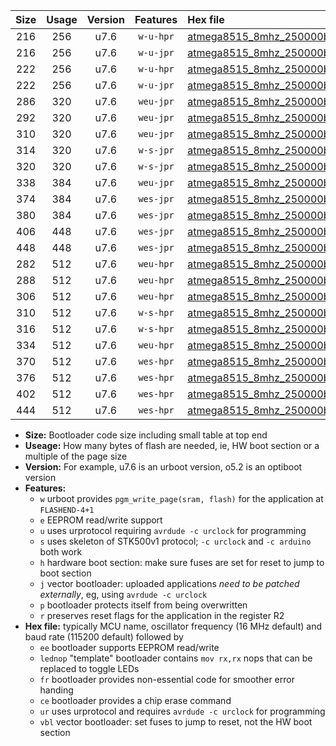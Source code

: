 |Size|Usage|Version|Features|Hex file|
|:-:|:-:|:-:|:-:|:--|
|216|256|u7.6|`w-u-hpr`|[atmega8515_8mhz_250000bps_ur.hex](https://raw.githubusercontent.com/stefanrueger/urboot/main//atmega8515_8mhz_250000bps_ur.hex)|
|216|256|u7.6|`w-u-jpr`|[atmega8515_8mhz_250000bps_ur_vbl.hex](https://raw.githubusercontent.com/stefanrueger/urboot/main//atmega8515_8mhz_250000bps_ur_vbl.hex)|
|222|256|u7.6|`w-u-hpr`|[atmega8515_8mhz_250000bps_lednop_ur.hex](https://raw.githubusercontent.com/stefanrueger/urboot/main//atmega8515_8mhz_250000bps_lednop_ur.hex)|
|222|256|u7.6|`w-u-jpr`|[atmega8515_8mhz_250000bps_lednop_ur_vbl.hex](https://raw.githubusercontent.com/stefanrueger/urboot/main//atmega8515_8mhz_250000bps_lednop_ur_vbl.hex)|
|286|320|u7.6|`weu-jpr`|[atmega8515_8mhz_250000bps_ee_ur_vbl.hex](https://raw.githubusercontent.com/stefanrueger/urboot/main//atmega8515_8mhz_250000bps_ee_ur_vbl.hex)|
|292|320|u7.6|`weu-jpr`|[atmega8515_8mhz_250000bps_ee_lednop_ur_vbl.hex](https://raw.githubusercontent.com/stefanrueger/urboot/main//atmega8515_8mhz_250000bps_ee_lednop_ur_vbl.hex)|
|310|320|u7.6|`weu-jpr`|[atmega8515_8mhz_250000bps_ee_lednop_fr_ur_vbl.hex](https://raw.githubusercontent.com/stefanrueger/urboot/main//atmega8515_8mhz_250000bps_ee_lednop_fr_ur_vbl.hex)|
|314|320|u7.6|`w-s-jpr`|[atmega8515_8mhz_250000bps_vbl.hex](https://raw.githubusercontent.com/stefanrueger/urboot/main//atmega8515_8mhz_250000bps_vbl.hex)|
|320|320|u7.6|`w-s-jpr`|[atmega8515_8mhz_250000bps_lednop_vbl.hex](https://raw.githubusercontent.com/stefanrueger/urboot/main//atmega8515_8mhz_250000bps_lednop_vbl.hex)|
|338|384|u7.6|`weu-jpr`|[atmega8515_8mhz_250000bps_ee_lednop_fr_ce_ur_vbl.hex](https://raw.githubusercontent.com/stefanrueger/urboot/main//atmega8515_8mhz_250000bps_ee_lednop_fr_ce_ur_vbl.hex)|
|374|384|u7.6|`wes-jpr`|[atmega8515_8mhz_250000bps_ee_vbl.hex](https://raw.githubusercontent.com/stefanrueger/urboot/main//atmega8515_8mhz_250000bps_ee_vbl.hex)|
|380|384|u7.6|`wes-jpr`|[atmega8515_8mhz_250000bps_ee_lednop_vbl.hex](https://raw.githubusercontent.com/stefanrueger/urboot/main//atmega8515_8mhz_250000bps_ee_lednop_vbl.hex)|
|406|448|u7.6|`wes-jpr`|[atmega8515_8mhz_250000bps_ee_lednop_fr_vbl.hex](https://raw.githubusercontent.com/stefanrueger/urboot/main//atmega8515_8mhz_250000bps_ee_lednop_fr_vbl.hex)|
|448|448|u7.6|`wes-jpr`|[atmega8515_8mhz_250000bps_ee_lednop_fr_ce_vbl.hex](https://raw.githubusercontent.com/stefanrueger/urboot/main//atmega8515_8mhz_250000bps_ee_lednop_fr_ce_vbl.hex)|
|282|512|u7.6|`weu-hpr`|[atmega8515_8mhz_250000bps_ee_ur.hex](https://raw.githubusercontent.com/stefanrueger/urboot/main//atmega8515_8mhz_250000bps_ee_ur.hex)|
|288|512|u7.6|`weu-hpr`|[atmega8515_8mhz_250000bps_ee_lednop_ur.hex](https://raw.githubusercontent.com/stefanrueger/urboot/main//atmega8515_8mhz_250000bps_ee_lednop_ur.hex)|
|306|512|u7.6|`weu-hpr`|[atmega8515_8mhz_250000bps_ee_lednop_fr_ur.hex](https://raw.githubusercontent.com/stefanrueger/urboot/main//atmega8515_8mhz_250000bps_ee_lednop_fr_ur.hex)|
|310|512|u7.6|`w-s-hpr`|[atmega8515_8mhz_250000bps.hex](https://raw.githubusercontent.com/stefanrueger/urboot/main//atmega8515_8mhz_250000bps.hex)|
|316|512|u7.6|`w-s-hpr`|[atmega8515_8mhz_250000bps_lednop.hex](https://raw.githubusercontent.com/stefanrueger/urboot/main//atmega8515_8mhz_250000bps_lednop.hex)|
|334|512|u7.6|`weu-hpr`|[atmega8515_8mhz_250000bps_ee_lednop_fr_ce_ur.hex](https://raw.githubusercontent.com/stefanrueger/urboot/main//atmega8515_8mhz_250000bps_ee_lednop_fr_ce_ur.hex)|
|370|512|u7.6|`wes-hpr`|[atmega8515_8mhz_250000bps_ee.hex](https://raw.githubusercontent.com/stefanrueger/urboot/main//atmega8515_8mhz_250000bps_ee.hex)|
|376|512|u7.6|`wes-hpr`|[atmega8515_8mhz_250000bps_ee_lednop.hex](https://raw.githubusercontent.com/stefanrueger/urboot/main//atmega8515_8mhz_250000bps_ee_lednop.hex)|
|402|512|u7.6|`wes-hpr`|[atmega8515_8mhz_250000bps_ee_lednop_fr.hex](https://raw.githubusercontent.com/stefanrueger/urboot/main//atmega8515_8mhz_250000bps_ee_lednop_fr.hex)|
|444|512|u7.6|`wes-hpr`|[atmega8515_8mhz_250000bps_ee_lednop_fr_ce.hex](https://raw.githubusercontent.com/stefanrueger/urboot/main//atmega8515_8mhz_250000bps_ee_lednop_fr_ce.hex)|

- **Size:** Bootloader code size including small table at top end
- **Useage:** How many bytes of flash are needed, ie, HW boot section or a multiple of the page size
- **Version:** For example, u7.6 is an urboot version, o5.2 is an optiboot version
- **Features:**
  + `w` urboot provides `pgm_write_page(sram, flash)` for the application at `FLASHEND-4+1`
  + `e` EEPROM read/write support
  + `u` uses urprotocol requiring `avrdude -c urclock` for programming
  + `s` uses skeleton of STK500v1 protocol; `-c urclock` and `-c arduino` both work
  + `h` hardware boot section: make sure fuses are set for reset to jump to boot section
  + `j` vector bootloader: uploaded applications *need to be patched externally*, eg, using `avrdude -c urclock`
  + `p` bootloader protects itself from being overwritten
  + `r` preserves reset flags for the application in the register R2
- **Hex file:** typically MCU name, oscillator frequency (16 MHz default) and baud rate (115200 default) followed by
  + `ee` bootloader supports EEPROM read/write
  + `lednop` "template" bootloader contains `mov rx,rx` nops that can be replaced to toggle LEDs
  + `fr` bootloader provides non-essential code for smoother error handing
  + `ce` bootloader provides a chip erase command
  + `ur` uses urprotocol and requires `avrdude -c urclock` for programming
  + `vbl` vector bootloader: set fuses to jump to reset, not the HW boot section
